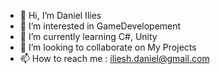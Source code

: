 - 👋 Hi, I’m Daniel Ilies
- 👀 I’m interested in GameDevelopement
- 🌱 I’m currently learning C#, Unity
- 💞️ I’m looking to collaborate on My Projects
- 📫 How to reach me : iliesh.daniel@gmail.com

<!---
RocketChamp/RocketChamp is a ✨ special ✨ repository because its `README.md` (this file) appears on your GitHub profile.
You can click the Preview link to take a look at your changes.
--->
